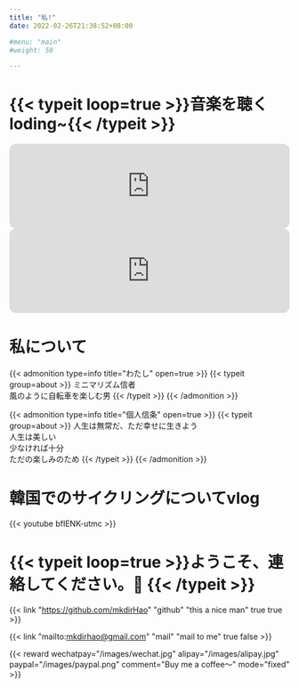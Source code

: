 ```yaml
---
title: "私!"
date: 2022-02-26T21:38:52+08:00

#menu: "main"
#weight: 50

---
```


# {{< typeit loop=true >}}音楽を聴く loding~{{< /typeit >}}
<!-- 幸福 小林幸子 -->
<iframe style="border-radius:12px" src="https://open.spotify.com/embed/track/6X9acCRTbdz52JGbWxtqDJ?utm_source=generator" width="100%" height="152" frameBorder="0" allowfullscreen="" allow="autoplay; clipboard-write; encrypted-media; fullscreen; picture-in-picture" loading="lazy"></iframe>
<!-- 天空之城 李志 -->
<iframe style="border-radius:12px" src="https://open.spotify.com/embed/track/0sr9wJ9gQTla0XPQjyuDuw?utm_source=generator" width="100%" height="152" frameBorder="0" allowfullscreen="" allow="autoplay; clipboard-write; encrypted-media; fullscreen; picture-in-picture" loading="lazy"></iframe>

# 私について
{{< admonition type=info title="わたし" open=true >}}
{{< typeit group=about >}}
ミニマリズム信者<br>
風のように自転車を楽しむ男
{{< /typeit >}}
{{< /admonition >}}

{{< admonition type=info title="個人信条" open=true >}}
{{< typeit group=about >}}
人生は無常だ、ただ幸せに生きよう<br>
人生は美しい<br>
少なければ十分<br>
ただの楽しみのため
{{< /typeit >}}
{{< /admonition >}}

# 韓国でのサイクリングについてvlog
{{< youtube bfIENK-utmc >}}

# {{< typeit loop=true >}}ようこそ、連絡してください。👋  {{< /typeit >}}
 {{< link "https://github.com/mkdirHao" "github" "this a nice man" true true >}}

 
{{< link "mailto:mkdirhao@gmail.com" "mail" "mail to me" true false >}}

{{< reward wechatpay="/images/wechat.jpg" alipay="/images/alipay.jpg" paypal="/images/paypal.png" comment="Buy me a coffee～" mode="fixed" >}}





